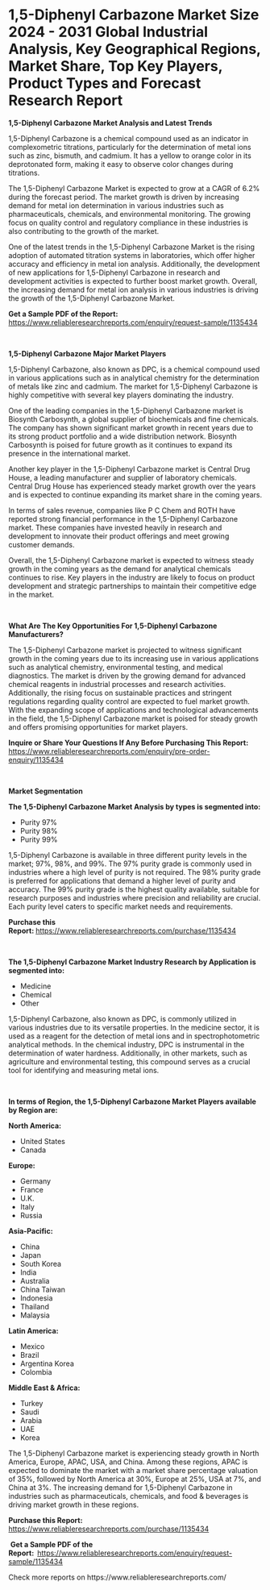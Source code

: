<p><h1>1,5-Diphenyl Carbazone Market Size 2024 - 2031 Global Industrial Analysis, Key Geographical Regions, Market Share, Top Key Players, Product Types and Forecast Research Report</h1></p><p><strong>1,5-Diphenyl Carbazone Market Analysis and Latest Trends</strong></p>
<p><p>1,5-Diphenyl Carbazone is a chemical compound used as an indicator in complexometric titrations, particularly for the determination of metal ions such as zinc, bismuth, and cadmium. It has a yellow to orange color in its deprotonated form, making it easy to observe color changes during titrations.</p><p>The 1,5-Diphenyl Carbazone Market is expected to grow at a CAGR of 6.2% during the forecast period. The market growth is driven by increasing demand for metal ion determination in various industries such as pharmaceuticals, chemicals, and environmental monitoring. The growing focus on quality control and regulatory compliance in these industries is also contributing to the growth of the market.</p><p>One of the latest trends in the 1,5-Diphenyl Carbazone Market is the rising adoption of automated titration systems in laboratories, which offer higher accuracy and efficiency in metal ion analysis. Additionally, the development of new applications for 1,5-Diphenyl Carbazone in research and development activities is expected to further boost market growth. Overall, the increasing demand for metal ion analysis in various industries is driving the growth of the 1,5-Diphenyl Carbazone Market.</p></p>
<p><strong>Get a Sample PDF of the Report:&nbsp;</strong> <a href="https://www.reliableresearchreports.com/enquiry/request-sample/1135434">https://www.reliableresearchreports.com/enquiry/request-sample/1135434</a></p>
<p>&nbsp;</p>
<p><strong>1,5-Diphenyl Carbazone Major Market Players</strong></p>
<p><p>1,5-Diphenyl Carbazone, also known as DPC, is a chemical compound used in various applications such as in analytical chemistry for the determination of metals like zinc and cadmium. The market for 1,5-Diphenyl Carbazone is highly competitive with several key players dominating the industry.</p><p>One of the leading companies in the 1,5-Diphenyl Carbazone market is Biosynth Carbosynth, a global supplier of biochemicals and fine chemicals. The company has shown significant market growth in recent years due to its strong product portfolio and a wide distribution network. Biosynth Carbosynth is poised for future growth as it continues to expand its presence in the international market.</p><p>Another key player in the 1,5-Diphenyl Carbazone market is Central Drug House, a leading manufacturer and supplier of laboratory chemicals. Central Drug House has experienced steady market growth over the years and is expected to continue expanding its market share in the coming years.</p><p>In terms of sales revenue, companies like P C Chem and ROTH have reported strong financial performance in the 1,5-Diphenyl Carbazone market. These companies have invested heavily in research and development to innovate their product offerings and meet growing customer demands.</p><p>Overall, the 1,5-Diphenyl Carbazone market is expected to witness steady growth in the coming years as the demand for analytical chemicals continues to rise. Key players in the industry are likely to focus on product development and strategic partnerships to maintain their competitive edge in the market.</p></p>
<p>&nbsp;</p>
<p><strong>What Are The Key Opportunities For 1,5-Diphenyl Carbazone Manufacturers?</strong></p>
<p><p>The 1,5-Diphenyl Carbazone market is projected to witness significant growth in the coming years due to its increasing use in various applications such as analytical chemistry, environmental testing, and medical diagnostics. The market is driven by the growing demand for advanced chemical reagents in industrial processes and research activities. Additionally, the rising focus on sustainable practices and stringent regulations regarding quality control are expected to fuel market growth. With the expanding scope of applications and technological advancements in the field, the 1,5-Diphenyl Carbazone market is poised for steady growth and offers promising opportunities for market players.</p></p>
<p><strong>Inquire or Share Your Questions If Any Before Purchasing This Report:</strong> <a href="https://www.reliableresearchreports.com/enquiry/pre-order-enquiry/1135434">https://www.reliableresearchreports.com/enquiry/pre-order-enquiry/1135434</a></p>
<p>&nbsp;</p>
<p><strong>Market Segmentation</strong></p>
<p><strong>The 1,5-Diphenyl Carbazone Market Analysis by types is segmented into:</strong></p>
<p><ul><li>Purity 97%</li><li>Purity 98%</li><li>Purity 99%</li></ul></p>
<p><p>1,5-Diphenyl Carbazone is available in three different purity levels in the market; 97%, 98%, and 99%. The 97% purity grade is commonly used in industries where a high level of purity is not required. The 98% purity grade is preferred for applications that demand a higher level of purity and accuracy. The 99% purity grade is the highest quality available, suitable for research purposes and industries where precision and reliability are crucial. Each purity level caters to specific market needs and requirements.</p></p>
<p><strong>Purchase this Report:&nbsp;</strong><a href="https://www.reliableresearchreports.com/purchase/1135434">https://www.reliableresearchreports.com/purchase/1135434</a></p>
<p>&nbsp;</p>
<p><strong>The 1,5-Diphenyl Carbazone Market Industry Research by Application is segmented into:</strong></p>
<p><ul><li>Medicine</li><li>Chemical</li><li>Other</li></ul></p>
<p><p>1,5-Diphenyl Carbazone, also known as DPC, is commonly utilized in various industries due to its versatile properties. In the medicine sector, it is used as a reagent for the detection of metal ions and in spectrophotometric analytical methods. In the chemical industry, DPC is instrumental in the determination of water hardness. Additionally, in other markets, such as agriculture and environmental testing, this compound serves as a crucial tool for identifying and measuring metal ions.</p></p>
<p>&nbsp;</p>
<p><strong>In terms of Region, the 1,5-Diphenyl Carbazone Market Players available by Region are:</strong></p>
<p>
    <p> <strong> North America: </strong>
        <ul>
            <li>United States</li>
            <li>Canada</li>
        </ul>
        </p> 
    <p> <strong> Europe: </strong>
        <ul>
            <li>Germany</li>
            <li>France</li>
            <li>U.K.</li>
            <li>Italy</li>
            <li>Russia</li>
        </ul>
        </p> 
    <p> <strong> Asia-Pacific: </strong>
        <ul>
            <li>China</li>
            <li>Japan</li>
            <li>South Korea</li>
            <li>India</li>
            <li>Australia</li>
            <li>China Taiwan</li>
            <li>Indonesia</li>
            <li>Thailand</li>
            <li>Malaysia</li>
        </ul>
        </p> 
    <p> <strong> Latin America: </strong>
        <ul>
            <li>Mexico</li>
            <li>Brazil</li>
            <li>Argentina Korea</li>
            <li>Colombia</li>
        </ul>
        </p> 
    <p> <strong> Middle East & Africa: </strong>
        <ul>
            <li>Turkey</li>
            <li>Saudi</li>
            <li>Arabia</li>
            <li>UAE</li>
            <li>Korea</li>
        </ul>
    </p>
    </p>
<p><p>The 1,5-Diphenyl Carbazone market is experiencing steady growth in North America, Europe, APAC, USA, and China. Among these regions, APAC is expected to dominate the market with a market share percentage valuation of 35%, followed by North America at 30%, Europe at 25%, USA at 7%, and China at 3%. The increasing demand for 1,5-Diphenyl Carbazone in industries such as pharmaceuticals, chemicals, and food & beverages is driving market growth in these regions.</p></p>
<p><strong>Purchase this Report: </strong><a href="https://www.reliableresearchreports.com/purchase/1135434">https://www.reliableresearchreports.com/purchase/1135434</a></p>
<p>&nbsp;<strong>Get a Sample PDF of the Report:&nbsp;&nbsp;</strong><a href="https://www.reliableresearchreports.com/enquiry/request-sample/1135434">https://www.reliableresearchreports.com/enquiry/request-sample/1135434</a></p>
<p><strong></strong></p>
<p>Check more reports on https://www.reliableresearchreports.com/</p>